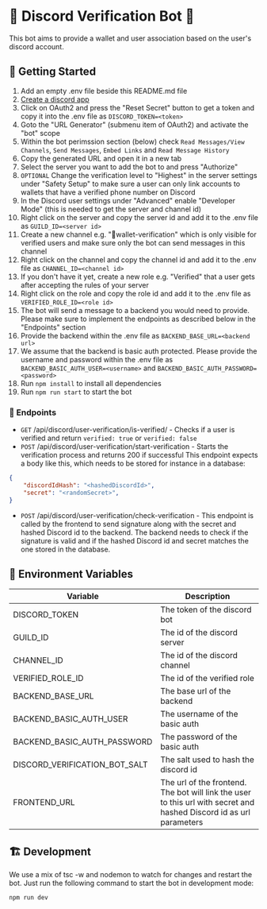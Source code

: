 # 🤖 Discord Verification Bot 🤝

This bot aims to provide a wallet and user association based on the user's discord account.

## 🦾 Getting Started

1. Add an empty .env file beside this README.md file
2. [Create a discord app](https://discord.com/developers/docs/getting-started)
3. Click on OAuth2 and press the "Reset Secret" button to get a token and copy it into the .env file as `DISCORD_TOKEN=<token>`
4. Goto the "URL Generator" (submenu item of OAuth2) and activate the "bot" scope
5. Within the bot perimssion section (below) check `Read Messages/View Channels`, `Send Messages`, `Embed Links` and `Read Message History`
6. Copy the generated URL and open it in a new tab
7. Select the server you want to add the bot to and press "Authorize"
8. `OPTIONAL` Change the verification level to "Highest" in the server settings under "Safety Setup" to make sure a user can only link accounts to wallets that have a verified phone number on Discord
9. In the Discord user settings under "Advanced" enable "Developer Mode" (this is needed to get the server and channel id)
10. Right click on the server and copy the server id and add it to the .env file as `GUILD_ID=<server id>`
11. Create a new channel e.g. "🔗wallet-verification" which is only visible for verified users and make sure only the bot can send messages in this channel
12. Right click on the channel and copy the channel id and add it to the .env file as `CHANNEL_ID=<channel id>`
13. If you don't have it yet, create a new role e.g. "Verified" that a user gets after accepting the rules of your server
14. Right click on the role and copy the role id and add it to the .env file as `VERIFIED_ROLE_ID=<role id>`
15. The bot will send a message to a backend you would need to provide. Please make sure to implement the endpoints as described below in the "Endpoints" section
16. Provide the backend within the .env file as `BACKEND_BASE_URL=<backend url>`
17. We assume that the backend is basic auth protected. Please provide the username and password within the .env file as `BACKEND_BASIC_AUTH_USER=<username>` and `BACKEND_BASIC_AUTH_PASSWORD=<password>`
18. Run `npm install` to install all dependencies
19. Run `npm run start` to start the bot

### 👀 Endpoints

- `GET` /api/discord/user-verification/is-verified/<hashedDiscordId> - Checks if a user is verified and return `verified: true` or `verified: false`
- `POST` /api/discord/user-verification/start-verification - Starts the verification process and returns 200 if successful
This endpoint expects a body like this, which needs to be stored for instance in a database:
```json
{
    "discordIdHash": "<hashedDiscordId>",
    "secret": "<randomSecret>",
}
```
- `POST` /api/discord/user-verification/check-verification - This endpoint is called by the frontend to send signature along with the secret and hashed Discord id to the backend. The backend needs to check if the signature is valid and if the hashed Discord id and secret matches the one stored in the database.

## 🌱 Environment Variables

| Variable | Description |
| --- | --- |
| DISCORD_TOKEN | The token of the discord bot |
| GUILD_ID | The id of the discord server |
| CHANNEL_ID | The id of the discord channel |
| VERIFIED_ROLE_ID | The id of the verified role |
| BACKEND_BASE_URL | The base url of the backend |
| BACKEND_BASIC_AUTH_USER | The username of the basic auth |
| BACKEND_BASIC_AUTH_PASSWORD | The password of the basic auth |
| DISCORD_VERIFICATION_BOT_SALT | The salt used to hash the discord id |
| FRONTEND_URL | The url of the frontend. The bot will link the user to this url with secret and hashed Discord id as url parameters |

## 🏗 Development

We use a mix of tsc -w and nodemon to watch for changes and restart the bot. Just run the following command to start the bot in development mode:

```zsh
npm run dev
```